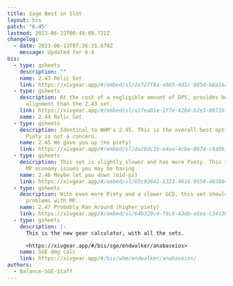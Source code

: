 ```yaml
---
title: Sage Best in Slot
layout: bis
patch: "6.45"
lastmod: 2023-06-22T00:49:08.722Z
changelog:
  - date: 2023-06-13T07:36:31.670Z
    message: Updated for 6.4
bis:
  - type: gsheets
    description: ""
    name: 2.43 Relic Set
    link: https://xivgear.app/#/embed/sl/2e727f8a-a985-4d1c-985d-b8a1e2570780/
  - type: gsheets
    description: At the cost of a negligible amount of DPS, provides better
      alignment than the 2.43 set.
    link: https://xivgear.app/#/embed/sl/a1fea01e-1ffe-42b4-b2e3-8071b7c87e34/
    name: 2.44 Relic Set
  - type: gsheets
    description: Identical to WHM's 2.45. This is the overall best option for DPS if
      Piety is not a concern.
    name: 2.45 We gave you up (no piety)
    link: https://xivgear.app/#/embed/sl/da26dc1b-e4aa-4cbe-867d-c9a0b19b8d52/
  - type: gsheets
    description: This set is slightly slower and has more Piety. This should fix any
      MP economy issues you may be having.
    name: 2.46 Maybe let you down (mid-pi)
    link: https://xivgear.app/#/embed/sl/65c92641-5323-4616-9550-d63884e36156/
  - type: gsheets
    description: With even more Piety and a slower GCD, this set should give you no
      problems with MP.
    name: 2.47 Probably Ran Around (higher piety)
    link: https://xivgear.app/#/embed/sl/64b329c4-f8c9-43db-a5ea-c34138e025df/
  - type: gsheets
    description: |-
      This is the new gear calculator, with all the sets.

      <https://xivgear.app/#/bis/sge/endwalker/anabaseios>
    name: SGE dmg calc
    link: https://xivgear.app/#/bis/whm/endwalker/anabaseios/
authors:
  - Balance-SGE-Staff
---
```

